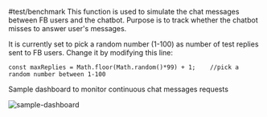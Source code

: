 #test/benchmark
This function is used to simulate the chat messages between FB users and the chatbot. Purpose is to track whether the chatbot misses to answer user's messages.

It is currently set to pick a random number (1-100) as number of test replies sent to FB users. Change it by modifying this line:

```
const maxReplies = Math.floor(Math.random()*99) + 1;	//pick a random number between 1-100
```

Sample dashboard to monitor continuous chat messages requests

![sample-dashboard](https://github.com/trunghieu138/chatbot-sls/blob/master/functions/test/dashboard.png)